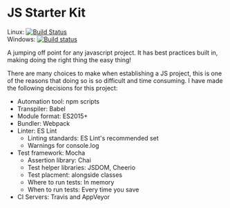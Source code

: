 # JS Starter Kit

Linux: [![Build Status](https://travis-ci.org/zposten/js-starter-kit.svg?branch=master)](https://travis-ci.org/zposten/js-starter-kit)<br>
Windows: [![Build status](https://ci.appveyor.com/api/projects/status/nyjy0bbfnb09e7my/branch/master?svg=true)](https://ci.appveyor.com/project/Zach31771/js-starter-kit/branch/master)


A jumping off point for any javascript project.  It has best practices built in, making doing the right thing the easy thing!

There are many choices to make when establishing a JS project, this is one of the reasons that doing so is so difficult and time consuming.  I have made the following decisions for this project:
  - Automation tool: npm scripts
  - Transpiler: Babel
  - Module format: ES2015+
  - Bundler: Webpack
  - Linter: ES Lint
    - Linting standards: ES Lint's recommended set
    - Warnings for console.log
  - Test framework: Mocha
    - Assertion library: Chai
    - Test helper libraries: JSDOM, Cheerio
    - Test placment: alongside classes
    - Where to run tests: In memory
    - When to run tests: Every time you save
  - CI Servers: Travis and AppVeyor